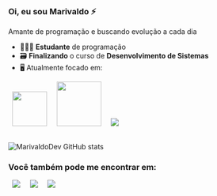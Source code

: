 ### Oi, eu sou Marivaldo ⚡
Amante de programação e buscando evolução a cada dia
- 👨🏻‍🎓 **Estudante** de programação
- 🗃️ **Finalizando** o curso de **Desenvolvimento de Sistemas**
- 🖥️ Atualmente focado em:
<div style="dysplay: inline"> 
  &nbsp;&nbsp;<img width='70' height='70' src="https://cdn.jsdelivr.net/gh/devicons/devicon/icons/python/python-original.svg" />&nbsp;&nbsp;
  &nbsp;&nbsp;<img width='90' height='90' src="https://cdn.jsdelivr.net/gh/devicons/devicon/icons/mysql/mysql-original-wordmark.svg" />&nbsp;&nbsp;
  &nbsp;&nbsp;<img src="https://cdn.jsdelivr.net/gh/devicons/devicon@latest/icons/css3/css3-original.svg" />&nbsp;&nbsp;
<div>

##
![MarivaldoDev GitHub stats](https://github-readme-stats.vercel.app/api?username=MarivaldoDev&show_icons=true&theme=transparent)
### Você também pode me encontrar em:
<div>
  &nbsp;&nbsp;<a href="https://www.linkedin.com/in/marivaldo-pedro-2796bb264/"><img src="https://img.shields.io/badge/LinkedIn-0077B5?style=for-the-badge&logo=linkedin&logoColor=white"></a>&nbsp;&nbsp;
  &nbsp;&nbsp;<a href="https://www.instagram.com/pedromariva/"><img src="https://img.shields.io/badge/Instagram-E4405F?style=for-the-badge&logo=instagram&logoColor=white"></a>&nbsp;&nbsp;
  &nbsp;&nbsp;<a href="Pedromarivaldo10@gmail.com"><img src="https://img.shields.io/badge/Gmail-D14836?style=for-the-badge&logo=gmail&logoColor=white"></a>&nbsp;&nbsp;
</div>
